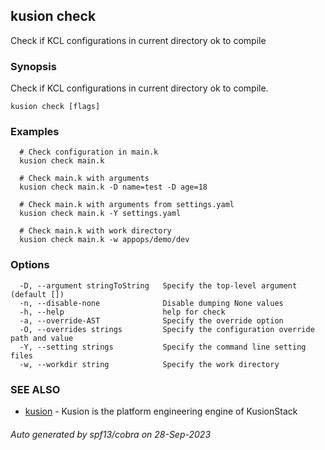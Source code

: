 ## kusion check

Check if KCL configurations in current directory ok to compile

### Synopsis

Check if KCL configurations in current directory ok to compile.

```
kusion check [flags]
```

### Examples

```
  # Check configuration in main.k
  kusion check main.k
  
  # Check main.k with arguments
  kusion check main.k -D name=test -D age=18
  
  # Check main.k with arguments from settings.yaml
  kusion check main.k -Y settings.yaml
  
  # Check main.k with work directory
  kusion check main.k -w appops/demo/dev
```

### Options

```
  -D, --argument stringToString   Specify the top-level argument (default [])
  -n, --disable-none              Disable dumping None values
  -h, --help                      help for check
  -a, --override-AST              Specify the override option
  -O, --overrides strings         Specify the configuration override path and value
  -Y, --setting strings           Specify the command line setting files
  -w, --workdir string            Specify the work directory
```

### SEE ALSO

* [kusion](kusion.md)	 - Kusion is the platform engineering engine of KusionStack

###### Auto generated by spf13/cobra on 28-Sep-2023
